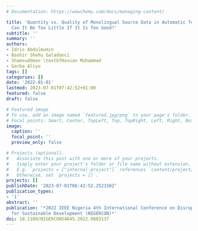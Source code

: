 ```yaml
---
# Documentation: https://wowchemy.com/docs/managing-content/

title: 'Quantity vs. Quality of Monolingual Source Data in Automatic Text Translation:
  Can It Be Too Little If It Is Too Good?'
subtitle: ''
summary: ''
authors:
- Idris Abdulmumin
- Bashir Shehu Galadanci
- Shamsuddeen \textbfHassan Muhammad
- Garba Aliyu
tags: []
categories: []
date: '2022-01-01'
lastmod: 2023-07-01T07:42:52+01:00
featured: false
draft: false

# Featured image
# To use, add an image named `featured.jpg/png` to your page's folder.
# Focal points: Smart, Center, TopLeft, Top, TopRight, Left, Right, BottomLeft, Bottom, BottomRight.
image:
  caption: ''
  focal_point: ''
  preview_only: false

# Projects (optional).
#   Associate this post with one or more of your projects.
#   Simply enter your project's folder or file name without extension.
#   E.g. `projects = ["internal-project"]` references `content/project/deep-learning/index.md`.
#   Otherwise, set `projects = []`.
projects: []
publishDate: '2023-07-01T06:42:52.252150Z'
publication_types:
- '1'
abstract: ''
publication: '*2022 IEEE Nigeria 4th International Conference on Disruptive Technologies
  for Sustainable Development (NIGERCON)*'
doi: 10.1109/NIGERCON54645.2022.9803137
---
```

